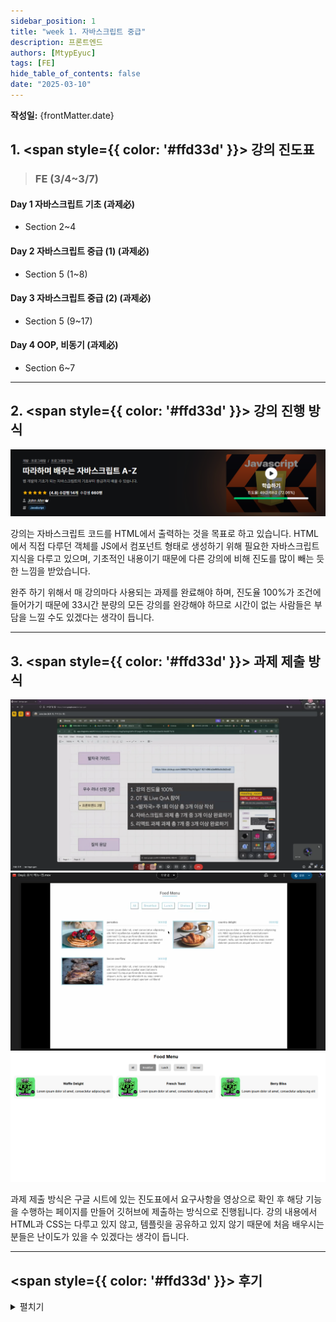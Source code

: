 ```yaml
---
sidebar_position: 1
title: "week 1. 자바스크립트 중급"
description: 프론트엔드
authors: [MtypEyuc]
tags: [FE]
hide_table_of_contents: false
date: "2025-03-10"
---
```

**작성일:** {frontMatter.date}

## 1. <span style={{ color: '#ffd33d' }}> 강의 진도표 </span>

> ### FE (3/4~3/7)
#### Day 1 자바스크립트 기초 (과제必)
- Section 2~4
#### Day 2 자바스크립트 중급 (1) (과제必)
- Section 5 (1~8)
#### Day 3 자바스크립트 중급 (2) (과제必)
- Section 5 (9~17)
#### Day 4 OOP, 비동기 (과제必)
- Section 6~7

---

## 2.  <span style={{ color: '#ffd33d' }}> 강의 진행 방식 </span>
![01.webp](../../../static/img/FE%20-%20%ED%94%84%EB%A1%A0%ED%8A%B8%EC%97%94%EB%93%9C%20JS%2CREACT/01.webp)

강의는 자바스크립트 코드를 HTML에서 출력하는 것을 목표로 하고 있습니다. HTML에서 직접 다루던 객체를 JS에서 컴포넌트 형태로 생성하기 위해 필요한 자바스크립트 지식을 다루고 있으며,
기초적인 내용이기 때문에 다른 강의에 비해 진도를 많이 빼는 듯한 느낌을 받았습니다.  

완주 하기 위해서 매 강의마다 사용되는 과제를 완료해야 하며, 진도율 100%가 조건에 들어가기 때문에 33시간 분량의 모든 강의를 완강해야 하므로 시간이 없는 사람들은 부담을 느낄 수도 있겠다는 생각이 듭니다.  

---

## 3.  <span style={{ color: '#ffd33d' }}> 과제 제출 방식 </span>
![02.webp](../../../static/img/FE%20-%20%ED%94%84%EB%A1%A0%ED%8A%B8%EC%97%94%EB%93%9C%20JS%2CREACT/02.webp)
![03.webp](../../../static/img/FE%20-%20%ED%94%84%EB%A1%A0%ED%8A%B8%EC%97%94%EB%93%9C%20JS%2CREACT/03.webp)
![04.webp](../../../static/img/FE%20-%20%ED%94%84%EB%A1%A0%ED%8A%B8%EC%97%94%EB%93%9C%20JS%2CREACT/04.webp)

과제 제출 방식은 구글 시트에 있는 진도표에서 요구사항을 영상으로 확인 후 해당 기능을 수행하는 페이지를 만들어 깃허브에 제출하는 방식으로 진행됩니다.
강의 내용에서 HTML과 CSS는 다루고 있지 않고, 템플릿을 공유하고 있지 않기 때문에 처음 배우시는 분들은 난이도가 있을 수 있겠다는 생각이 듭니다.


---
## <span style={{ color: '#ffd33d' }}> 후기 </span>
<details>
<summary> 펼치기 </summary>

**Liked** : 좋았던 점은 무엇인가?
- 기초 복습과 방향성
  - 자바스크립트의 기초를 복습하고 앞으로 리액트에서 사용될 기초적인 기능들을 자세하게 알려주는 강의였습니다.

**Lacked** : 아쉬웠던 점, 부족한 점은 무엇인가?
- 이론 중심의 강의
    - 앞으로 어떤 것을 배우게 될지 아는 사람들에게는 복습의 기회가 될 수 있겠지만, 개인적인 생각으론 처음 배우는 사람들에게는 이론적인 내용이 많아 배우기 어려울 것 같습니다.

**Learned** : 배운 점은 무엇인가? (깨달은것, 인사이트, 기억하고 싶은 것 등)
- 기초 보완
    - 사이트 템플릿을 사용하던 입장으론 DOM 객체를 직접적으로 다룰 일이 별로 없었기 때문에 과제를 만드는 과정에서 부족한 점을 찾아낼 수 있었습니다.


**Longed for** : 앞으로 바라는 것은 무엇인가? (앞으로 어떤 행동을 할것인지)
- 목표는 완주
    - 완주를 목표로 하고 있기 때문에 착실하게 강의를 듣고 과제를 수행하는 것을 목표로 하고 있습니다. 
</details>



